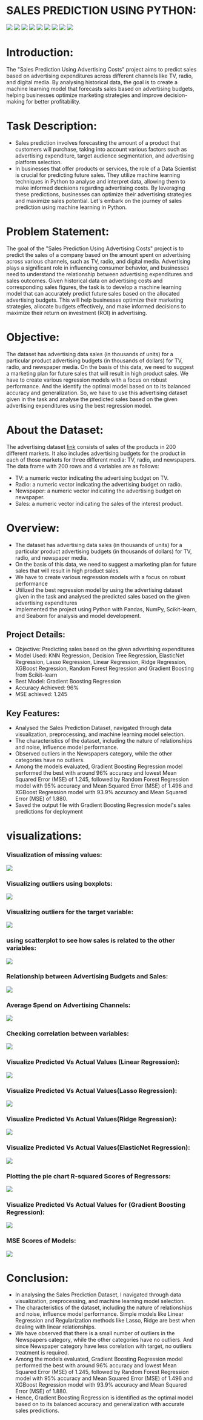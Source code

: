 # SALES PREDICTION USING PYTHON:

[![](https://img.shields.io/badge/Python-FFD43B?style=for-the-badge&logo=python&logoColor=darkgreen)](https://www.python.org)  [![](https://img.shields.io/badge/TensorFlow-FF6F00?style=for-the-badge&logo=TensorFlow&logoColor=white)](https://www.tensorflow.org) [![](https://img.shields.io/badge/scikit_learn-F7931E?style=for-the-badge&logo=scikit-learn&logoColor=white)](https://scikit-learn.org/stable/) [![](https://img.shields.io/badge/SciPy-654FF0?style=for-the-badge&logo=SciPy&logoColor=white)](https://www.scipy.org) [![](https://img.shields.io/badge/Numpy-777BB4?style=for-the-badge&logo=numpy&logoColor=white)](https://numpy.org) [![](https://img.shields.io/badge/Pandas-2C2D72?style=for-the-badge&logo=pandas&logoColor=white)](https://pandas.pydata.org)  [![](https://img.shields.io/badge/Plotly-239120?style=for-the-badge&logo=plotly&logoColor=white)](https://plotly.com) [![](https://img.shields.io/badge/Keras-D00000?style=for-the-badge&logo=Keras&logoColor=white)](https://keras.io) [![](https://img.shields.io/badge/conda-342B029.svg?&style=for-the-badge&logo=anaconda&logoColor=white)](https://www.anaconda.com)


# Introduction: 

The "Sales Prediction Using Advertising Costs" project aims to predict sales based on advertising expenditures across different channels like TV, radio, and digital media. By analysing historical data, the goal is to create a machine learning model that forecasts sales based on advertising budgets, helping businesses optimize marketing strategies and improve decision-making for better profitability.


# Task Description:

- Sales prediction involves forecasting the amount of a product that customers will purchase, taking into account various factors such as advertising expenditure, target audience segmentation, and advertising platform selection. 
- In businesses that offer products or services, the role of a Data Scientist is crucial for predicting future sales. They utilize machine learning techniques in Python to analyse and interpret data, allowing them to make informed decisions regarding advertising costs. By leveraging these predictions, businesses can optimize their advertising strategies and maximize sales potential. Let's embark on the journey of sales prediction using machine learning in Python.

# Problem Statement:
The goal of the "Sales Prediction Using Advertising Costs" project is to predict the sales of a company based on the amount spent on advertising across various channels, such as TV, radio, and digital media. Advertising plays a significant role in influencing consumer behavior, and businesses need to understand the relationship between advertising expenditures and sales outcomes.
Given historical data on advertising costs and corresponding sales figures, the task is to develop a machine learning model that can accurately predict future sales based on the allocated advertising budgets. This will help businesses optimize their marketing strategies, allocate budgets effectively, and make informed decisions to maximize their return on investment (ROI) in advertising.



# Objective:

The dataset has advertising data sales (in thousands of units) for a particular product advertising budgets (in thousands of dollars) for TV, radio, and newspaper media. On the basis of this data, we need to suggest a marketing plan for future sales that will result in high product sales. We have to create various regression models with a focus on robust performance. And the identify the optimal model based on to its balanced accuracy and generalization. So, we have to use this advertising dataset given in the task and analyse the predicted sales based on the given advertising expenditures using the best regression model. 

#  About the Dataset:

The advertising dataset [link](https://www.kaggle.com/code/ashydv/sales-prediction-simple-linear-regression/input) consists of sales of the products in 200 different markets. It also includes advertising budgets for the product in each of those markets for three different media: TV, radio, and newspapers. The data frame with 200 rows and 4 variables are as follows:

- TV: a numeric vector indicating the advertising budget on TV.
- Radio: a numeric vector indicating the advertising budget on radio.
- Newspaper: a numeric vector indicating the advertising budget on newspaper.
- Sales: a numeric vector indicating the sales of the interest product.




# Overview:
- The dataset has advertising data sales (in thousands of units) for a particular product advertising budgets (in thousands of dollars) for TV, radio, and newspaper media.
- On the basis of this data, we need to suggest a marketing plan for future sales that will result in high product sales.
- We have to create various regression models with a focus on robust performance
- Utilized the best regression model by using the advertising dataset given in the task and analysed the predicted sales based on the given advertising expenditures 
- Implemented the project using Python with Pandas, NumPy, Scikit-learn, and Seaborn for analysis and model development.

## Project Details:
- Objective: Predicting sales based on the given advertising expenditures
- Model Used: KNN Regression, Decision Tree Regression, ElasticNet Regression, Lasso Regression, Linear Regression, Ridge Regression, XGBoost Regression, Random Forest Regression and Gradient Boosting from Scikit-learn
- Best Model: Gradient Boosting Regression
- Accuracy Achieved: 96%
- MSE achieved:  1.245

## Key Features:
- Analysed the Sales Prediction Dataset, navigated through data visualization, preprocessing, and machine learning model selection.
- The characteristics of the dataset, including the nature of relationships and noise, influence model performance. 
- Observed outliers in the Newspapers category, while the other categories have no outliers. 
- Among the models evaluated, Gradient Boosting Regression model performed the best with around 96% accuracy and lowest Mean Squared Error (MSE) of 1.245, followed by Random Forest Regression model with 95% accuracy and Mean Squared Error (MSE) of 1.496 and XGBoost Regression model with 93.9% accuracy and Mean Squared Error (MSE) of 1.880.
- Saved the output file with Gradient Boosting Regression model's sales predictions for deployment




# visualizations:

### Visualization of missing values:

<img src="https://github.com/Gtshivanand/CODSOFT_DATA_SCIENCE_Internship/blob/main/Task%204-SALES%20PREDICTION%20USING%20PYTHON/Images/missing%20values.png"/>

### Visualizing outliers using boxplots:

<img src="https://github.com/Gtshivanand/CODSOFT_DATA_SCIENCE_Internship/blob/main/Task%204-SALES%20PREDICTION%20USING%20PYTHON/Images/Tv%20vs%20Newspaper%20vs%20Radio.png"/>

### Visualizing outliers for the target variable:

<img src="https://github.com/Gtshivanand/CODSOFT_DATA_SCIENCE_Internship/blob/main/Task%204-SALES%20PREDICTION%20USING%20PYTHON/Images/Sales.png"/>

### using scatterplot to see how sales is related to the other variables: 

<img src="https://github.com/Gtshivanand/CODSOFT_DATA_SCIENCE_Internship/blob/main/Task%204-SALES%20PREDICTION%20USING%20PYTHON/Images/sales_df.png"/>

### Relationship between Advertising Budgets and Sales:

<img src="https://github.com/Gtshivanand/CODSOFT_DATA_SCIENCE_Internship/blob/main/Task%204-SALES%20PREDICTION%20USING%20PYTHON/Images/Relationship%20between%20Advertising%20Budgets%20and%20Sales.png"/>

### Average Spend on Advertising Channels:

<img src="https://github.com/Gtshivanand/CODSOFT_DATA_SCIENCE_Internship/blob/main/Task%204-SALES%20PREDICTION%20USING%20PYTHON/Images/Average%20Spend%20on%20Advertising%20Channels.png"/>

### Checking correlation between variables:

<img src="https://github.com/Gtshivanand/CODSOFT_DATA_SCIENCE_Internship/blob/main/Task%204-SALES%20PREDICTION%20USING%20PYTHON/Images/correlation%20matrix.png"/>

###  Visualize Predicted Vs Actual Values (Linear Regression):

<img src="https://github.com/Gtshivanand/CODSOFT_DATA_SCIENCE_Internship/blob/main/Task%204-SALES%20PREDICTION%20USING%20PYTHON/Images/Actual%20vs%20Predicted%20Sales%20(Linear%20Regression).png"/>

###  Visualize Predicted Vs Actual Values(Lasso Regression):

<img src="https://github.com/Gtshivanand/CODSOFT_DATA_SCIENCE_Internship/blob/main/Task%204-SALES%20PREDICTION%20USING%20PYTHON/Images/Actual%20vs%20Predicted%20Sales%20(Lasso%20Regression).png"/>

###  Visualize Predicted Vs Actual Values(Ridge Regression):

<img src="https://github.com/Gtshivanand/CODSOFT_DATA_SCIENCE_Internship/blob/main/Task%204-SALES%20PREDICTION%20USING%20PYTHON/Images/Actual%20vs%20Predicted%20Sales%20(Ridge%20Regression).png"/>

###  Visualize Predicted Vs Actual Values(ElasticNet Regression):

<img src="https://github.com/Gtshivanand/CODSOFT_DATA_SCIENCE_Internship/blob/main/Task%204-SALES%20PREDICTION%20USING%20PYTHON/Images/Actual%20vs%20Predicted%20Sales%20(ElasticNet%20Regression).png"/>

###   Plotting the pie chart R-squared Scores of Regressors:

<img src="https://github.com/Gtshivanand/CODSOFT_DATA_SCIENCE_Internship/blob/main/Task%204-SALES%20PREDICTION%20USING%20PYTHON/Images/R-squared%20Scores%20of%20Regressors.png"/>

### Visualize Predicted Vs Actual Values for (Gradient Boosting Regression):

<img src="https://github.com/Gtshivanand/CODSOFT_DATA_SCIENCE_Internship/blob/main/Task%204-SALES%20PREDICTION%20USING%20PYTHON/Images/Actual%20vs%20Predicted%20Sales%20(Gradient%20Boosting%20Regression).png"/>

### MSE Scores of Models:

<img src="https://github.com/Gtshivanand/CODSOFT_DATA_SCIENCE_Internship/blob/main/Task%204-SALES%20PREDICTION%20USING%20PYTHON/Images/MSE%20Scores%20of%20Models.png"/>


# Conclusion:

- In analysing the Sales Prediction Dataset, I navigated through data visualization, preprocessing, and machine learning model selection.
- The characteristics of the dataset, including the nature of relationships and noise, influence model performance. Simple models like Linear Regression and Regularization methods like Lasso, Ridge are best when dealing with linear relationships.
- We have observed that there is a small number of outliers in the Newspapers category, while the other categories have no outliers. And since Newspaper category have less corelation with target, no outliers treatment is required.
- Among the models evaluated, Gradient Boosting Regression model performed the best with around 96% accuracy and lowest Mean Squared Error (MSE) of 1.245, followed by Random Forest Regression model with 95% accuracy and Mean Squared Error (MSE) of 1.496 and XGBoost Regression model with 93.9% accuracy and Mean Squared Error (MSE) of 1.880. 
- Hence, Gradient Boosting Regression is identified as the optimal model based on to its balanced accuracy and generalization with accurate sales predictions.



